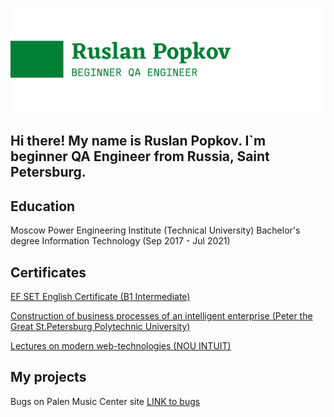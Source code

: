 ![Header](https://raw.githubusercontent.com/PopkovRS/PopkovRS/f8e5ce9a876eedde77650bd62696ef4c587d6719/images/header1.png)

## Hi there! My name is Ruslan Popkov. I`m beginner QA Engineer from Russia, Saint Petersburg.

## Education

Moscow Power Engineering Institute (Technical University)
Bachelor's degree
Information Technology (Sep 2017 - Jul 2021)

## Certificates

[EF SET English Certificate (B1 Intermediate)](https://www.efset.org/cert/CzwN3J)

[Construction of business processes of an intelligent enterprise (Peter the Great St.Petersburg Polytechnic University)](https://drive.google.com/drive/folders/1uNuoOhL0IvflkIQOzrBRqytAyVjsZds_?usp=sharing)

[Lectures on modern web-technologies (NOU INTUIT)](https://intuit.ru/verifydiplomas/101370484)

## My projects

Bugs on Palen Music Center site [LINK to bugs](https://drive.google.com/file/d/11KWsKnH_420Rxh8NlXFWrKwKv2wbrNiT/view?usp=share_link)


